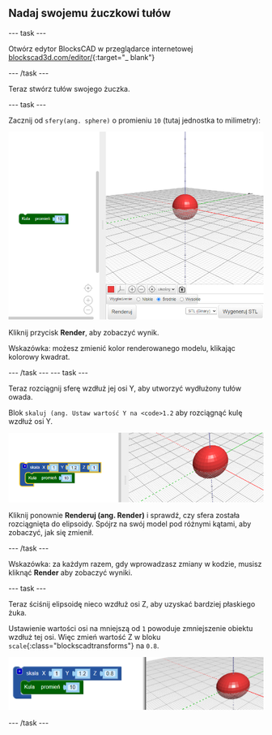 ## Nadaj swojemu żuczkowi tułów

--- task ---

Otwórz edytor BlocksCAD w przeglądarce internetowej [blockscad3d.com/editor/](https://www.blockscad3d.com/editor/){:target="_ blank"}

--- /task ---

Teraz stwórz tułów swojego żuczka.

--- task ---

Zacznij od `sfery(ang. sphere)` o promieniu `10` (tutaj jednostka to milimetry):

![zrzut ekranu](images/bug-body-sphere.png)

Kliknij przycisk **Render**, aby zobaczyć wynik.

Wskazówka: możesz zmienić kolor renderowanego modelu, klikając kolorowy kwadrat.

--- /task --- --- task ---

Teraz rozciągnij sferę wzdłuż jej osi Y, aby utworzyć wydłużony tułów owada.

Blok `skaluj (ang. Ustaw wartość Y na <code>1.2` aby rozciągnąć kulę wzdłuż osi Y.

![zrzut ekranu](images/bug-body-y.png)

Kliknij ponownie **Renderuj (ang. Render)** i sprawdź, czy sfera została rozciągnięta do elipsoidy. Spójrz na swój model pod różnymi kątami, aby zobaczyć, jak się zmienił.

--- /task ---

Wskazówka: za każdym razem, gdy wprowadzasz zmiany w kodzie, musisz kliknąć **Render** aby zobaczyć wyniki.

--- task ---

Teraz ściśnij elipsoidę nieco wzdłuż osi Z, aby uzyskać bardziej płaskiego żuka.

Ustawienie wartości osi na mniejszą od `1` powoduje zmniejszenie obiektu wzdłuż tej osi. Więc zmień wartość Z w bloku `scale`{:class="blockscadtransforms"} na `0.8`.

![zrzut ekranu](images/bug-body-z.png)

--- /task ---




